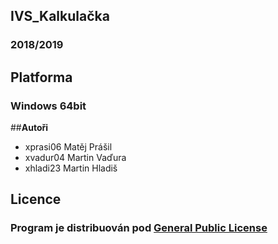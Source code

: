 ##   **IVS_Kalkulačka**
###      2018/2019

##  **Platforma**
### Windows 64bit


##**Autoři**
* xprasi06 Matěj Prášil 
* xvadur04 Martin Vaďura
* xhladi23 Martin Hladiš


## **Licence**
### Program je distribuován pod [General Public License](https://cs.wikipedia.org/wiki/GNU_General_Public_License)




